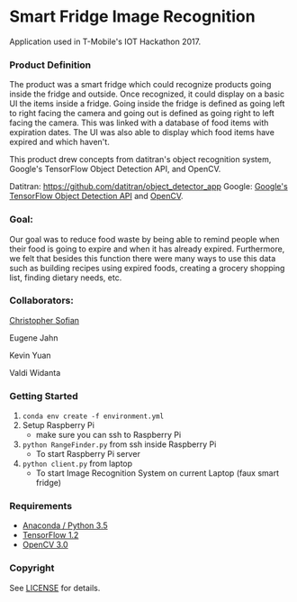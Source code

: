 # Smart Fridge Image Recognition

Application used in T-Mobile's IOT Hackathon 2017. 

### Product Definition

The product was a smart fridge which could recognize products going inside the fridge and outside. Once recognized, it could display on a basic UI the items inside a fridge. Going inside the fridge is defined as going left to right facing the camera and going out is defined as going right to left facing the camera. This was linked with a database of food items with expiration dates. The UI was also able to display which food items have expired and which haven't.

This product drew concepts from datitran's object recognition system, Google's TensorFlow Object Detection API, and OpenCV.

Datitran: https://github.com/datitran/object_detector_app
Google: [Google's TensorFlow Object Detection API](https://github.com/tensorflow/models/tree/master/research/object_detection) 
and [OpenCV](http://opencv.org/).

### Goal:

Our goal was to reduce food waste by being able to remind people when their food is going to expire and when it has already expired. Furthermore, we felt that besides this function there were many ways to use this data such as building recipes using expired foods, creating a grocery shopping list, finding dietary needs, etc.

### Collaborators:

[Christopher Sofian](https://github.com/Csofian)

Eugene Jahn

Kevin Yuan

Valdi Widanta

### Getting Started
1. `conda env create -f environment.yml`
2. Setup Raspberry Pi
    * make sure you can ssh to Raspberry Pi
3. `python RangeFinder.py` from ssh inside Raspberry Pi
    * To start Raspberry Pi server 
4. `python client.py` from laptop
    * To start Image Recognition System on current Laptop (faux smart fridge)


### Requirements
- [Anaconda / Python 3.5](https://www.continuum.io/downloads)
- [TensorFlow 1.2](https://www.tensorflow.org/)
- [OpenCV 3.0](http://opencv.org/)

### Copyright

See [LICENSE](LICENSE) for details.
